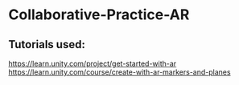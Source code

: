 # Collaborative-Practice-AR


## Tutorials used:
https://learn.unity.com/project/get-started-with-ar   
https://learn.unity.com/course/create-with-ar-markers-and-planes